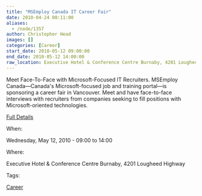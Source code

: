 ```yaml
---
title: "MSEmploy Canada IT Career Fair"
date: 2010-04-24 00:11:00
aliases:
  - /node/1357
author: Christopher Head
images: []
categories: [Career]
start_date: 2010-05-12 09:00:00
end_date: 2010-05-12 14:00:00
raw_location: Executive Hotel & Conference Centre Burnaby, 4201 Lougheed Highway
---
```


Meet Face-To-Face with Microsoft-Focused IT Recruiters. MSEmploy Canada—Canada's Microsoft-focused job and training portal—is sponsoring a career fair in Vancouver. Meet and have face-to-face interviews with recruiters from companies seeking to fill positions with Microsoft-oriented technologies.

[Full Details](http://www.msemploy.ca/EventDetail.aspx?eventID=62)

When:

Wednesday, May 12, 2010 - 09:00 to 14:00

Where:

Executive Hotel & Conference Centre Burnaby, 4201 Lougheed Highway

Tags:

[Career](/career)
